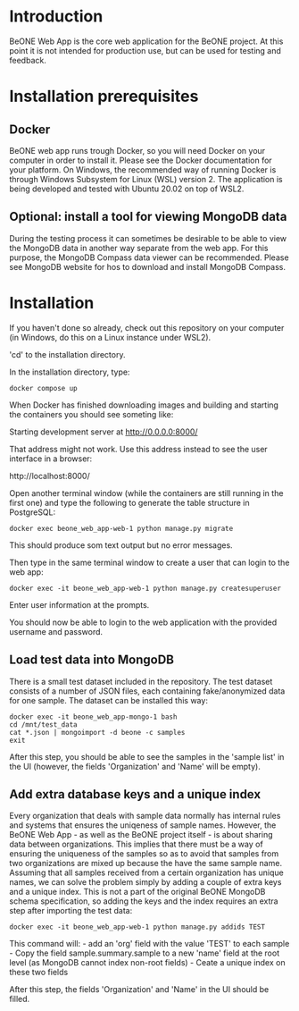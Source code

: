 # Introduction
BeONE Web App is the core web application for the BeONE project. At this point it is not intended for production use, but can be used for testing and feedback.

# Installation prerequisites

## Docker
BeONE web app runs trough Docker, so you will need Docker on your computer in order to install it. Please see the Docker documentation for your platform. On Windows, the recommended way of running Docker is through Windows Subsystem for Linux (WSL) version 2. The application is being developed and tested with Ubuntu 20.02 on top of WSL2.

## Optional: install a tool for viewing MongoDB data
During the testing process it can sometimes be desirable to be able to view the MongoDB data in another way separate from the web app. For this purpose, the MongoDB Compass data viewer can be recommended. Please see MongoDB website for hos to download and install MongoDB Compass.

# Installation
If you haven't done so already, check out this repository on your computer (in Windows, do this on a Linux instance under WSL2).

'cd' to the installation directory.

In the installation directory, type:

    docker compose up

When Docker has finished downloading images and building and starting the containers you should see someting like:

Starting development server at http://0.0.0.0:8000/

That address might not work. Use this address instead to see the user interface in a browser:

http://localhost:8000/

Open another terminal window (while the containers are still running in the first one) and type the following to generate the table structure in PostgreSQL:

    docker exec beone_web_app-web-1 python manage.py migrate

This should produce som text output but no error messages.

Then type in the same terminal window to create a user that can login to the web app:

    docker exec -it beone_web_app-web-1 python manage.py createsuperuser

Enter user information at the prompts.

You should now be able to login to the web application with the provided username and password.

## Load test data into MongoDB
There is a small test dataset included in the repository. The test dataset consists of a number of JSON files, each containing fake/anonymized data for one sample. The dataset can be installed this way:

    docker exec -it beone_web_app-mongo-1 bash
    cd /mnt/test_data
    cat *.json | mongoimport -d beone -c samples
    exit

After this step, you should be able to see the samples in the 'sample list' in the UI (however, the fields 'Organization' and 'Name' will be empty).

## Add extra database keys and a unique index
Every organization that deals with sample data normally has internal rules and systems that ensures the uniqeness of sample names. However, the BeONE Web App - as well as the BeONE project itself - is about sharing data between organizations. This implies that there must be a way of ensuring the uniqueness of the samples so as to avoid that samples from two organizations are mixed up because the have the same sample name. Assuming that all samples received from a certain organization has unique names, we can solve the problem simply by adding a couple of extra keys and a unique index. This is not a part of the original BeONE MongoDB schema specification, so adding the keys and the index requires an extra step after importing the test data:

    docker exec -it beone_web_app-web-1 python manage.py addids TEST

This command will:
    - add an 'org' field with the value 'TEST' to each sample
    - Copy the field sample.summary.sample to a new 'name' field at the root level (as MongoDB cannot index non-root fields)
    - Ceate a unique index on these two fields

After this step, the fields 'Organization' and 'Name' in the UI should be filled.